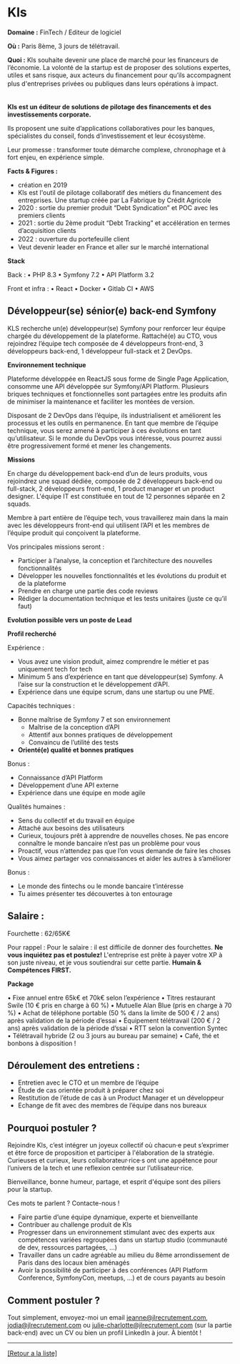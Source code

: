 # Kls

**Domaine :** FinTech / Editeur de logiciel

**Où :** Paris 8ème, 3 jours de télétravail.

**Quoi :** Kls souhaite devenir une place de marché pour les financeurs de l’économie. La volonté de la startup est de proposer des solutions expertes, utiles et sans risque, aux acteurs du financement pour qu’ils accompagnent plus d'entreprises privées ou publiques dans leurs opérations à impact. ㅤ ㅤㅤㅤㅤㅤㅤㅤㅤㅤㅤㅤㅤㅤㅤㅤㅤㅤㅤㅤㅤㅤ

**Kls est un éditeur de solutions de pilotage des financements et des investissements corporate.**

Ils proposent une suite d’applications collaboratives pour les banques, spécialistes du conseil, fonds d’investissement et leur écosystème.

Leur promesse : transformer toute démarche complexe, chronophage et à fort enjeu, en expérience simple.

**Facts & Figures :**

* création en 2019
* Kls est l'outil de pilotage collaboratif des métiers du financement des entreprises. Une startup créée par La Fabrique by Crédit Agricole
* 2020 : sortie du premier produit “Debt Syndication” et POC avec les premiers clients
* 2021 : sortie du 2ème produit “Debt Tracking” et accélération en termes d’acquisition clients
* 2022 : ouverture du portefeuille client ㅤㅤ
* Veut devenir leader en France et aller sur le marché international

**Stack**

Back :
• PHP 8.3
• Symfony 7.2
• API Platform 3.2

Front et infra :
• React
• Docker
• Gitlab CI
• AWS


## Développeur(se) sénior(e) back-end Symfony

KLS recherche un(e) développeur(se) Symfony pour renforcer leur équipe chargée du développement de la plateforme.
Rattaché(e) au CTO, vous rejoindrez l’équipe tech composée de 4 développeurs front-end, 3 développeurs back-end, 1 développeur full-stack et 2 DevOps.

**Environnement technique** 

Plateforme développée en ReactJS sous forme de Single Page Application, consomme une API développée sur Symfony/API Platform. Plusieurs briques techniques et fonctionnelles sont partagées entre les produits afin de minimiser la maintenance et faciliter les montées de version.

Disposant de 2 DevOps dans l’équipe, ils industrialisent et améliorent les processus et les outils en permanence. En tant que membre de l’équipe technique, vous serez amené à participer à ces évolutions en tant qu’utilisateur. Si le monde du DevOps vous intéresse, vous pourrez aussi être progressivement formé et mener les changements.


**Missions**

En charge du développement back-end d’un de leurs produits, vous rejoindrez une squad dédiée, composée de 2 développeurs back-end ou full-stack, 2 développeurs front-end, 1 product manager et un product designer. L'équipe IT est constituée en tout de 12 personnes séparée en 2 squads. 

Membre à part entière de l’équipe tech, vous travaillerez main dans la main avec les développeurs front-end qui utilisent l’API et les membres de l’équipe produit qui conçoivent la plateforme. 

Vos principales missions seront :

* Participer à l’analyse, la conception et l’architecture des nouvelles fonctionnalités
* Développer les nouvelles fonctionnalités et les évolutions du produit et de la plateforme
* Prendre en charge une partie des code reviews
* Rédiger la documentation technique et les tests unitaires (juste ce qu’il faut)

**Evolution possible vers un poste de Lead**

**Profil recherché**

Expérience : 

* Vous avez une vision produit, aimez comprendre le métier et pas uniquement tech for tech
* Minimum 5 ans d’expérience en tant que développeur(se) Symfony. A l’aise sur la construction et le développement d’API.
* Expérience dans une équipe scrum, dans une startup ou une PME.

Capacités techniques : 

* Bonne maîtrise de Symfony 7 et son environnement
	* Maîtrise de la conception d’API
	* Attentif aux bonnes pratiques de développement
	* Convaincu de l’utilité des tests
* **Orienté(e) qualité et bonnes pratiques**

Bonus :

* Connaissance d’API Platform
* Développement d’une API externe
* Expérience dans une équipe en mode agile

Qualités humaines : 

* Sens du collectif et du travail en équipe
* Attaché aux besoins des utilisateurs
* Curieux, toujours prêt à apprendre de nouvelles choses. Ne pas encore connaître le monde bancaire n’est pas un problème pour vous
* Proactif, vous n’attendez pas que l’on vous demande de faire les choses
* Vous aimez partager vos connaissances et aider les autres à s’améliorer

Bonus :

* Le monde des fintechs ou le monde bancaire t’intéresse
* Tu aimes présenter tes découvertes à ton entourage


## Salaire : 

Fourchette : 62/65K€

Pour rappel :  Pour le salaire : il est difficile de donner des fourchettes. **Ne vous inquiétez pas et postulez!** L'entreprise est prête à payer votre XP à son juste niveau, et je vous soutiendrai sur cette partie. **Humain & Compétences FIRST.**

**Package**

• Fixe annuel entre 65k€ et 70k€ selon l’expérience
• Titres restaurant Swile (10 € pris en charge à 60 %)
• Mutuelle Alan Blue (pris en charge à 70 %)
• Achat de téléphone portable (50 % dans la limite de 500 € / 2 ans) après validation de la période d’essai
• Équipement télétravail (200 € / 2 ans) après validation de la période d’ssai
• RTT selon la convention Syntec
• Télétravail hybride (2 ou 3 jours au bureau par semaine)
• Café, thé et bonbons à disposition !


## Déroulement des entretiens :

* Entretien avec le CTO et un membre de l’équipe
* Étude de cas orientée produit à préparer chez soi
* Restitution de l’étude de cas à un Product Manager et un développeur
* Echange de fit avec des membres de l’équipe dans nos bureaux


## Pourquoi postuler ?


Rejoindre Kls, c’est intégrer un joyeux collectif où chacun·e peut s’exprimer et être force de proposition et participer à l'élaboration de la stratégie. Curieuses et curieux, leurs collaborateur·rice·s ont une appétence pour l’univers de la tech et une reflexion centrée sur l’utilisateur·rice. 

Bienveillance, bonne humeur, partage, et esprit d'équipe sont des piliers pour la startup.

Ces mots te parlent ? Contacte-nous ! 

* Faire partie d’une équipe dynamique, experte et bienveillante
* Contribuer au challenge produit de Kls
* Progresser dans un environnement stimulant avec des experts aux compétences variées regroupées dans un startup studio (communauté de dev, ressources partagées, …)
* Travailler dans un cadre agréable au milieu du 8ème arrondissement de Paris dans des locaux bien aménagés
* Avoir la possibilité de participer à des conférences (API Platform Conference, SymfonyCon, meetups, …) et de cours payants au besoin


## Comment postuler ?

Tout simplement, envoyez-moi un email jeanne@jlrecrutement.com, jodia@jlrecrutement.com ou julie-charlotte@jlrecrutement.com (sur la partie back-end) avec un CV ou bien un profil LinkedIn à jour. À bientôt !


----
<a href="https://github.com/jlondiche/job-board-php/blob/master/README.md">[Retour a la liste]</a> 
